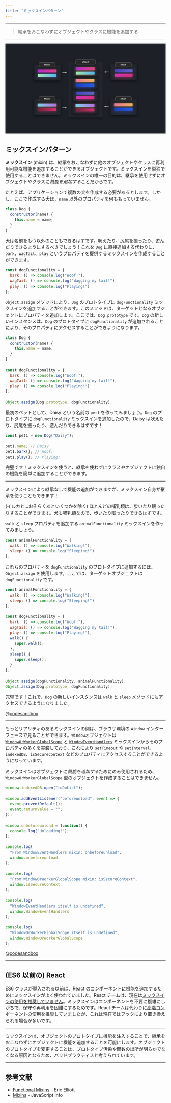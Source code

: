 ```yaml
---
title: "ミックスインパターン"
---
```


---

> 継承をおこなわずにオブジェクトやクラスに機能を追加する

---

![](/images/learning-patterns/mixin-pattern-1280w.jpg)

## ミックスインパターン

**ミックスイン** (mixin) は、継承をおこなわずに他のオブジェクトやクラスに再利用可能な機能を追加することができるオブジェクトです。ミックスインを単独で使用することはできません。ミックスインの唯一の目的は、継承を使用せずにオブジェクトやクラスに*機能を追加する*ことだからです。

たとえば、アプリケーションで複数の犬を作成する必要があるとします。しかし、ここで作成する犬は、`name` 以外のプロパティを何ももっていません。

```js
class Dog {
  constructor(name) {
    this.name = name;
  }
}
```

犬は名前をもつ以外のこともできるはずです。吠えたり、尻尾を振ったり、遊んだりできるようにするべきでしょう！これを `Dog` に直接追加する代わりに、`bark`、`wagTail`、`play` というプロパティを提供するミックスインを作成することができます。

```js
const dogFunctionality = {
  bark: () => console.log("Woof!"),
  wagTail: () => console.log("Wagging my tail!"),
  play: () => console.log("Playing!")
};
```

`Object.assign` メソッドにより、`Dog` のプロトタイプに `dogFunctionality` ミックスインを追加することができます。このメソッドは、ターゲットとなるオブジェクトにプロパティを追加します。ここでは、`Dog.prototype` です。`Dog` の新しいインスタンスは、`Dog` のプロトタイプに `dogFunctionality` が追加されることにより、そのプロパティにアクセスすることができようになります。

```js
class Dog {
  constructor(name) {
    this.name = name;
  }
}

const dogFunctionality = {
  bark: () => console.log("Woof!"),
  wagTail: () => console.log("Wagging my tail!"),
  play: () => console.log("Playing!")
};

Object.assign(Dog.prototype, dogFunctionality);
```

最初のペットとして、Daisy という名前の `pet1` を作ってみましょう。`Dog` のプロトタイプに `dogFunctionality` ミックスインを追加したので、Daisy は吠えたり、尻尾を振ったり、遊んだりできるはずです！

```js
const pet1 = new Dog("Daisy");

pet1.name; // Daisy
pet1.bark(); // Woof!
pet1.play(); // Playing!
```
完璧です！ミックスインを使うと、継承を使わずにクラスやオブジェクトに独自の機能を簡単に追加することができます。

---

ミックスインにより継承なしで機能の追加ができますが、ミックスイン自身が継承を使うこともできます！

(イルカと...おそらくあといくつかを除く) ほとんどの哺乳類は、歩いたり眠ったりすることができます。犬も哺乳類なので、歩いたり眠ったりできるはずです。

`walk` と `sleep` プロパティを追加する `animalFunctionality` ミックスインを作ってみましょう。

```js
const animalFunctionality = {
  walk: () => console.log("Walking!"),
  sleep: () => console.log("Sleeping!")
};
```

これらのプロパティを `dogFunctionality` のプロトタイプに追加するには、`Object.assign` を使用します。ここでは、ターゲットオブジェクトは `dogFunctionality` です。

```js
const animalFunctionality = {
  walk: () => console.log("Walking!"),
  sleep: () => console.log("Sleeping!")
};

const dogFunctionality = {
  bark: () => console.log("Woof!"),
  wagTail: () => console.log("Wagging my tail!"),
  play: () => console.log("Playing!"),
  walk() {
    super.walk();
  },
  sleep() {
    super.sleep();
  }
};

Object.assign(dogFunctionality, animalFunctionality);
Object.assign(Dog.prototype, dogFunctionality);
```

完璧です！これで、`Dog` の新しいインスタンスは `walk` と `sleep` メソッドにもアクセスできるようになりました。

@[codesandbox](https://codesandbox.io/embed/zen-franklin-gvusj)

---

もっとリアリティのあるミックスインの例は、ブラウザ環境の `Window` インターフェースで見ることができます。`Window`オブジェクトは [`WindowOrWorkerGlobalScope`](https://developer.mozilla.org/en-US/docs/Web/API/WindowOrWorkerGlobalScope) と [`WindowEventHandlers`](https://developer.mozilla.org/en-US/docs/Web/API/WindowEventHandlers) ミックスインからそのプロパティの多くを実装しており、これにより `setTimeout` や `setInterval`、`indexedDB`、`isSecureContext` などのプロパティにアクセスすることができるようになっています。

ミックスインはオブジェクトに*機能を追加する*ためにのみ使用されるため、`WindowOrWorkerGlobalScope` 型のオブジェクトを作成することはできません。

```js:index.js
window.indexedDB.open("toDoList");

window.addEventListener("beforeunload", event => {
  event.preventDefault();
  event.returnValue = "";
});

window.onbeforeunload = function() {
  console.log("Unloading!");
};

console.log(
  "From WindowEventHandlers mixin: onbeforeunload",
  window.onbeforeunload
);

console.log(
  "From WindowOrWorkerGlobalScope mixin: isSecureContext",
  window.isSecureContext
);

console.log(
  "WindowEventHandlers itself is undefined",
  window.WindowEventHandlers
);

console.log(
  "WindowOrWorkerGlobalScope itself is undefined",
  window.WindowOrWorkerGlobalScope
);
```

@[codesandbox](https://codesandbox.io/embed/epic-dream-p8zhf)

---

## (ES6 以前の) React

ES6 クラスが導入される以前は、React のコンポーネントに機能を追加するためにミックスインがよく使われていました。React チームは、現在は[ミックスインの使用を推奨していません](https://reactjs.org/blog/2016/07/13/mixins-considered-harmful.html)。ミックスインはコンポーネントを不要に複雑にしがちで、保守や再利用を困難にするためです。React チームは代わりに[高階コンポーネントの使用を推奨していました](https://medium.com/@dan_abramov/mixins-are-dead-long-live-higher-order-components-94a0d2f9e750)が、これは現在ではフックにより置き換えられる場合が多いです。

---

ミックスインは、オブジェクトのプロトタイプに機能を注入することで、継承をおこなわずにオブジェクトに機能を追加することを可能にします。オブジェクトのプロトタイプを変更することは、プロトタイプ汚染や関数の出所が明らかでなくなる原因となるため、バッドプラクティスと考えられています。

---

## 参考文献

* [Functional Mixins](https://medium.com/javascript-scene/functional-mixins-composing-software-ffb66d5e731c) - Eric Elliott
* [Mixins](https://javascript.info/mixins) - JavaScript Info
